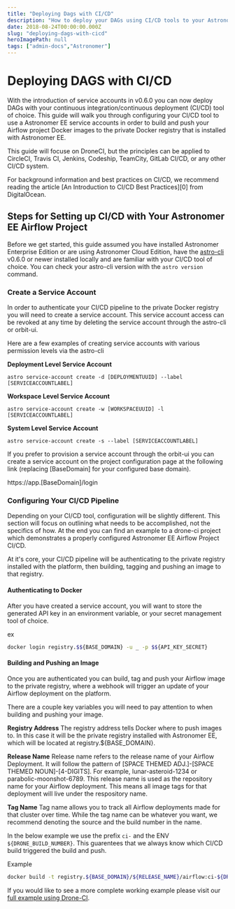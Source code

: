 ```yaml
---
title: "Deploying Dags with CI/CD"
description: "How to deploy your DAGs using CI/CD tools to your Astronomer Airflow cluster."
date: 2018-08-24T00:00:00.000Z
slug: "deploying-dags-with-cicd"
heroImagePath: null
tags: ["admin-docs","Astronomer"]
---
```



# Deploying DAGS with CI/CD

With the introduction of service accounts in v0.6.0 you can now deploy DAGs with your continuous integration/continuous deployment (CI/CD) tool of choice. This guide will walk you through configuring your CI/CD tool to use a Astronomer EE service accounts in order to build and push your Airflow project Docker images to the private Docker registry that is installed with Astronomer EE.

This guide will focuse on DroneCI, but the principles can be applied to CircleCI, Travis CI, Jenkins, Codeship, TeamCity, GitLab CI/CD, or any other CI/CD system.

For background information and best practices on CI/CD, we recommend reading the article [An Introduction to CI/CD Best Practices][0] from DigitalOcean.

## Steps for Setting up CI/CD with Your Astronomer EE Airflow Project
Before we get started, this guide assumed you have installed Astronomer Enterprise Edition or are using Astronomer Cloud Edition, have the [astro-cli](https://github.com/astronomerio/astro-cli) v0.6.0 or newer installed locally and are familiar with your CI/CD tool of choice. You can check your astro-cli version with the `astro version` command.

### Create a Service Account

In order to authenticate your CI/CD pipeline to the private Docker registry you will need to create a service account. This service account access can be revoked at any time by deleting the service account through the astro-cli or orbit-ui.

Here are a few examples of creating service accounts with various permission levels via the astro-cli

__Deployment Level Service Account__

```sa
astro service-account create -d [DEPLOYMENTUUID] --label [SERVICEACCOUNTLABEL]
```

__Workspace Level Service Account__
```sa
astro service-account create -w [WORKSPACEUUID] -l [SERVICEACCOUNTLABEL]
```

__System Level Service Account__
```sa
astro service-account create -s --label [SERVICEACCOUNTLABEL]
```

If you prefer to provision a service account through the orbit-ui you can create a service account on the project configuration page at the following link (replacing [BaseDomain] for your configured base domain).

https://app.[BaseDomain]/login

### Configuring Your CI/CD Pipeline

Depending on your CI/CD tool, configuration will be slightly different. This section will focus on outlining what needs to be accomplished, not the specifics of how. At the end you can find an example to a drone-ci project which demonstrates a properly configured Astronomer EE Airflow Project CI/CD.

At it's core, your CI/CD pipeline will be authenticating to the private registry installed with the platform, then building, tagging and pushing an image to that registry.

#### Authenticating to Docker
After you have created a service account, you will want to store the generated API key in an environment variable, or your secret management tool of choice.

ex
```bash
docker login registry.$${BASE_DOMAIN} -u _ -p $${API_KEY_SECRET}
```

#### Building and Pushing an Image
Once you are authenticated you can build, tag and push your Airflow image to the private registry, where a webhook will trigger an update of your Airflow deployment on the platform.

There are a couple key variables you will need to pay attention to when building and pushing your image.


__Registry Address__
The registry address tells Docker where to push images to. In this case it will be the private registry installed with Astronomer EE, which will be located at registry.${BASE_DOMAIN}.

__Release Name__
Release name refers to the release name of your Airflow Deployment. It will follow the pattern of [SPACE THEMED ADJ.]-[SPACE THEMED NOUN]-[4-DIGITS]. For example, lunar-asteroid-1234 or parabolic-moonshot-6789. This release name is used as the repository name for your Airflow deployment. This means all image tags for that deployment will live under the respository name.

__Tag Name__
Tag name allows you to track all Airflow deployments made for that cluster over time. While the tag name can be whatever you want, we recommend denoting the source and the build number in the name.

In the below example we use the prefix `ci-` and the ENV `${DRONE_BUILD_NUMBER}`. This guarentees that we always know which CI/CD build triggered the build and push.

Example

```bash
docker build -t registry.${BASE_DOMAIN}/${RELEASE_NAME}/airflow:ci-${DRONE_BUILD_NUMBER} .
```


If you would like to see a more complete working example please visit our [full example using Drone-CI](https://github.com/astronomerio/example-dags/blob/master/.drone.yml).
